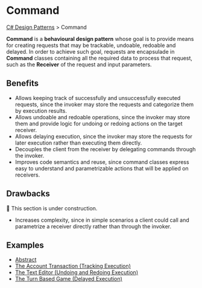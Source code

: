 # Command

[C# Design Patterns][1] > Command

**Command** is a **behavioural design pattern** whose goal is to provide means for creating requests that may be
trackable, undoable, redoable and delayed. In order to achieve such goal, requests are encapsulade in **Command**
classes containing all the required data to process that request, such as the **Receiver** of the request and input
parameters.

## Benefits

- Allows keeping track of successfully and unsuccessfully executed requests, since the invoker may store the requests
  and categorize them by execution results.
- Allows undoable and redoable operations, since the invoker may store them and provide logic for undoing or redoing
  actions on the target receiver.
- Allows delaying execution, since the invoker may store the requests for later execution rather than executing them
  directly.
- Decouples the client from the receiver by delegating commands through the invoker.
- Improves code semantics and reuse, since command classes express easy to understand and parametrizable actions that
  will be applied on receivers.

## Drawbacks

:construction: This section is under construction.

- Increases complexity, since in simple scenarios a client could call and parametrize a receiver directly rather than
  through the invoker.


## Examples

- [Abstract][2]
- [The Account Transaction (Tracking Execution)][3]
- [The Text Editor (Undoing and Redoing Execution)][4]
- [The Turn Based Game (Delayed Execution)][5]

[1]: ../../
[2]: ./001_abstract/
[3]: ./002_tracking_executed_operations/
[4]: ./003_undoing_and_redoing_execution/
[5]: ./004_delayed_execution/